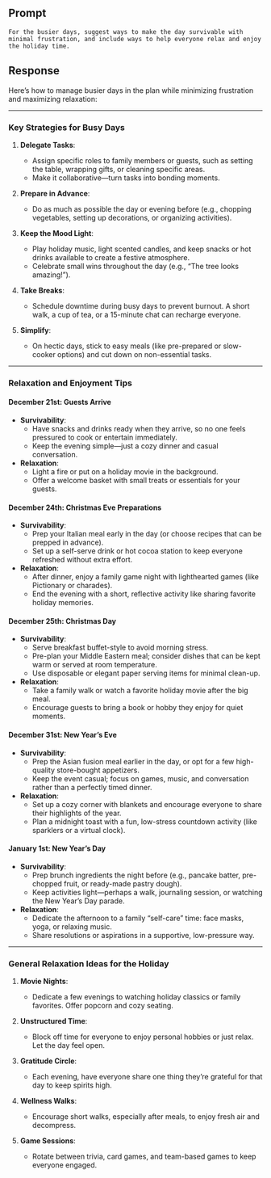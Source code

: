 ## Prompt

`For the busier days, suggest ways to make the day survivable with minimal frustration, and include ways to help everyone relax and enjoy the holiday time.`

## Response

Here’s how to manage busier days in the plan while minimizing frustration and maximizing relaxation:

---

### **Key Strategies for Busy Days**
1. **Delegate Tasks**:
   - Assign specific roles to family members or guests, such as setting the table, wrapping gifts, or cleaning specific areas.
   - Make it collaborative—turn tasks into bonding moments.

2. **Prepare in Advance**:
   - Do as much as possible the day or evening before (e.g., chopping vegetables, setting up decorations, or organizing activities).

3. **Keep the Mood Light**:
   - Play holiday music, light scented candles, and keep snacks or hot drinks available to create a festive atmosphere.
   - Celebrate small wins throughout the day (e.g., “The tree looks amazing!”).

4. **Take Breaks**:
   - Schedule downtime during busy days to prevent burnout. A short walk, a cup of tea, or a 15-minute chat can recharge everyone.

5. **Simplify**:
   - On hectic days, stick to easy meals (like pre-prepared or slow-cooker options) and cut down on non-essential tasks.

---

### **Relaxation and Enjoyment Tips**
#### **December 21st: Guests Arrive**
- **Survivability**:
   - Have snacks and drinks ready when they arrive, so no one feels pressured to cook or entertain immediately.
   - Keep the evening simple—just a cozy dinner and casual conversation.
- **Relaxation**:
   - Light a fire or put on a holiday movie in the background.
   - Offer a welcome basket with small treats or essentials for your guests.

#### **December 24th: Christmas Eve Preparations**
- **Survivability**:
   - Prep your Italian meal early in the day (or choose recipes that can be prepped in advance).
   - Set up a self-serve drink or hot cocoa station to keep everyone refreshed without extra effort.
- **Relaxation**:
   - After dinner, enjoy a family game night with lighthearted games (like Pictionary or charades).
   - End the evening with a short, reflective activity like sharing favorite holiday memories.

#### **December 25th: Christmas Day**
- **Survivability**:
   - Serve breakfast buffet-style to avoid morning stress.
   - Pre-plan your Middle Eastern meal; consider dishes that can be kept warm or served at room temperature.
   - Use disposable or elegant paper serving items for minimal clean-up.
- **Relaxation**:
   - Take a family walk or watch a favorite holiday movie after the big meal.
   - Encourage guests to bring a book or hobby they enjoy for quiet moments.

#### **December 31st: New Year’s Eve**
- **Survivability**:
   - Prep the Asian fusion meal earlier in the day, or opt for a few high-quality store-bought appetizers.
   - Keep the event casual; focus on games, music, and conversation rather than a perfectly timed dinner.
- **Relaxation**:
   - Set up a cozy corner with blankets and encourage everyone to share their highlights of the year.
   - Plan a midnight toast with a fun, low-stress countdown activity (like sparklers or a virtual clock).

#### **January 1st: New Year’s Day**
- **Survivability**:
   - Prep brunch ingredients the night before (e.g., pancake batter, pre-chopped fruit, or ready-made pastry dough).
   - Keep activities light—perhaps a walk, journaling session, or watching the New Year’s Day parade.
- **Relaxation**:
   - Dedicate the afternoon to a family “self-care” time: face masks, yoga, or relaxing music.
   - Share resolutions or aspirations in a supportive, low-pressure way.

---

### **General Relaxation Ideas for the Holiday**
1. **Movie Nights**:
   - Dedicate a few evenings to watching holiday classics or family favorites. Offer popcorn and cozy seating.

2. **Unstructured Time**:
   - Block off time for everyone to enjoy personal hobbies or just relax. Let the day feel open.

3. **Gratitude Circle**:
   - Each evening, have everyone share one thing they’re grateful for that day to keep spirits high.

4. **Wellness Walks**:
   - Encourage short walks, especially after meals, to enjoy fresh air and decompress.

5. **Game Sessions**:
   - Rotate between trivia, card games, and team-based games to keep everyone engaged.
